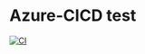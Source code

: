 # Azure-CICD test
[![CI](https://github.com/pgpillai/Azure-CICD/actions/workflows/main.yml/badge.svg)](https://github.com/pgpillai/Azure-CICD/actions/workflows/main.yml)
